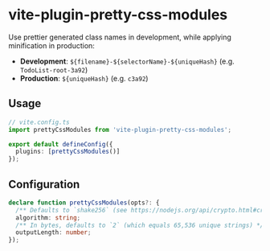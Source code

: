# vite-plugin-pretty-css-modules

Use prettier generated class names in development, while applying minification in production:

- **Development**: `${filename}-${selectorName}-${uniqueHash}` (e.g. `TodoList-root-3a92`)
- **Production**: `${uniqueHash}` (e.g. `c3a92`)

## Usage

```ts
// vite.config.ts
import prettyCssModules from 'vite-plugin-pretty-css-modules';

export default defineConfig({
  plugins: [prettyCssModules()]
});
```

## Configuration

```ts
declare function prettyCssModules(opts?: {
  /** Defaults to `shake256` (see https://nodejs.org/api/crypto.html#cryptocreatehashalgorithm-options) */
  algorithm: string;
  /** In bytes, defaults to `2` (which equals 65,536 unique strings) */
  outputLength: number;
});
```
